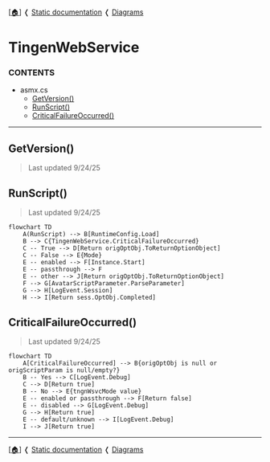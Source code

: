 <!-- u250924 -->

[[🏠︎](../../README.md)] ❬ [Static documentation](../README.md) ❬ [Diagrams](README.md)

# TingenWebService

### CONTENTS

* asmx.cs
    * [GetVersion()](#getversion)
    * [RunScript()](#runscript)
    * [CriticalFailureOccurred()](#criticalfailureoccurred)

***

## GetVersion()

> Last updated 9/24/25

## RunScript()

> Last updated 9/24/25

```mermaid
flowchart TD
    A(RunScript) --> B[RuntimeConfig.Load]
    B --> C{TingenWebService.CriticalFailureOccurred}
    C -- True --> D[Return origOptObj.ToReturnOptionObject]
    C -- False --> E{Mode}
    E -- enabled --> F[Instance.Start]
    E -- passthrough --> F
    E -- other --> J[Return origOptObj.ToReturnOptionObject]
    F --> G[AvatarScriptParameter.ParseParameter]
    G --> H[LogEvent.Session]
    H --> I[Return sess.OptObj.Completed]
```

## CriticalFailureOccurred()

> Last updated 9/24/25

```mermaid
flowchart TD
    A[CriticalFailureOccurred] --> B{origOptObj is null or origScriptParam is null/empty?}
    B -- Yes --> C[LogEvent.Debug]
    C --> D[Return true]
    B -- No --> E{tngnWsvcMode value}
    E -- enabled or passthrough --> F[Return false]
    E -- disabled --> G[LogEvent.Debug]
    G --> H[Return true]
    E -- default/unknown --> I[LogEvent.Debug]
    I --> J[Return true]
```

***

[[🏠︎](../../README.md)] ❬ [Static documentation](../README.md) ❬ [Diagrams](README.md)
